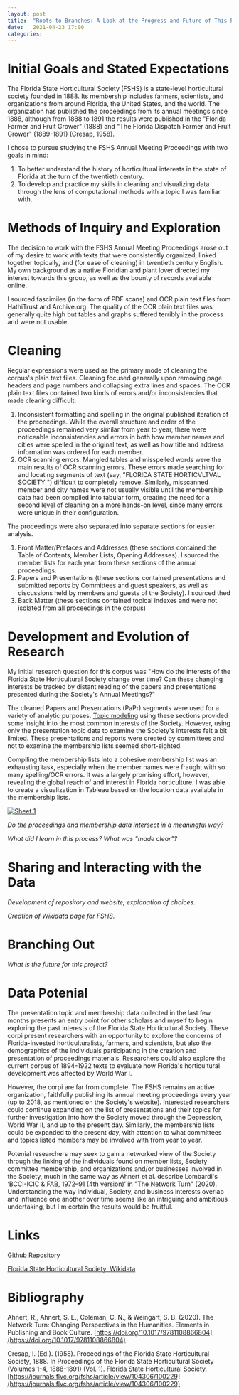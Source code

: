 ```yaml
---
layout: post
title:  "Roots to Branches: A Look at the Progress and Future of This Project"
date:   2021-04-23 17:00
categories: 
---
```


# Initial Goals and Stated Expectations

The Florida State Horticultural Society (FSHS) is a state-level horticultural society founded in 1888. Its membership includes farmers, scientists, and organizations from around Florida, the United States, and the world. The organization has published the proceedings from its annual meetings since 1888, although from 1888 to 1891 the results were published in the "Florida Farmer and Fruit Grower" (1888) and "The Florida Dispatch Farmer and Fruit Grower" (1889-1891) (Cresap, 1958). 

I chose to pursue studying the FSHS Annual Meeting Proceedings with two goals in mind:

1. To better understand the history of horticultural interests in the state of Florida at the turn of the twentieth century.
2. To develop and practice my skills in cleaning and visualizing data through the lens of computational methods with a topic I was familiar with. 

# Methods of Inquiry and Exploration

The decision to work with the FSHS Annual Meeting Proceedings arose out of my desire to work with texts that were consistently organized, linked together topically, and (for ease of cleaning) in twentieth century English. My own background as a native Floridian and plant lover directed my interest towards this group, as well as the bounty of records available online. 

I sourced fascimiles (in the form of PDF scans) and OCR plain text files from HathiTrust and Archive.org. The quality of the OCR plain text files was generally quite high but tables and graphs suffered terribly in the process and were not usable. 

# Cleaning 

Regular expressions were used as the primary mode of cleaning the corpus's plain text files. Cleaning focused generally upon removing page headers and page numbers and collapsing extra lines and spaces. The OCR plain text files contained two kinds of errors and/or inconsistencies that made cleaning difficult:

1. Inconsistent formatting and spelling in the original published iteration of the proceedings. While the overall structure and order of the proceedings remained very similar from year to year, there were noticeable inconsistencies and errors in both how member names and cities were spelled in the original text, as well as how title and address information was ordered for each member. 
2. OCR scanning errors. Mangled tables and misspelled words were the main results of OCR scanning errors. These errors made searching for and locating segments of text (say, "FLORIDA STATE HORTICVLTVAL SOCIETY ") difficult to completely remove. Similarly, misscanned member and city names were not usually visible until the membership data had been compiled into tabular form, creating the need for a second level of cleaning on a more hands-on level, since many errors were unique in their configuration. 

The proceedings were also separated into separate sections for easier analysis.

1. Front Matter/Prefaces and Addresses (these sections contained the Table of Contents, Member Lists, Opening Addresses). I sourced the member lists for each year from these sections of the annual proceedings.
2. Papers and Presentations (these sections contained presentations and submitted reports by Committees and guest speakers, as well as discussions held by members and guests of the Society). I sourced thed
3. Back Matter (these sections contained topical indexes and were not isolated from all proceedings in the corpus)

# Development and Evolution of Research

My initial research question for this corpus was "How do the interests of the Florida State Horticultural Society change over time? Can these changing interests be tracked by distant reading of the papers and presentations presented during the Society's Annual Meetings?" 

The cleaned Papers and Presentations (PaPr) segments were used for a variety of analytic purposes. [Topic modeling](https://witchtropics.github.io/LPlaySite/topic/modeling/2021/03/10/topic-modeling.html) using these sections provided some insight into the most common interests of the Society. However, using only the presentation topic data to examine the Society's interests felt a bit limited. These presentations and reports were created by committees and not to examine the membership lists seemed short-sighted. 

Compiling the membership lists into a cohesive membership list was an exhausting task, especially when the member names were fraught with so many spelling/OCR errors. It was a largely promising effort, however, revealing the global reach of and interest in Florida horticulture. I was able to create a visualization in Tableau based on the location data available in the membership lists. 

<div class='tableauPlaceholder' id='viz1619200748539' style='position: relative'><noscript><a href='#'><img alt='Sheet 1 ' src='https:&#47;&#47;public.tableau.com&#47;static&#47;images&#47;Me&#47;MemberMapCities1894-1917&#47;Sheet1&#47;1_rss.png' style='border: none' /></a></noscript><object class='tableauViz'  style='display:none;'><param name='host_url' value='https%3A%2F%2Fpublic.tableau.com%2F' /> <param name='embed_code_version' value='3' /> <param name='site_root' value='' /><param name='name' value='MemberMapCities1894-1917&#47;Sheet1' /><param name='tabs' value='no' /><param name='toolbar' value='yes' /><param name='static_image' value='https:&#47;&#47;public.tableau.com&#47;static&#47;images&#47;Me&#47;MemberMapCities1894-1917&#47;Sheet1&#47;1.png' /> <param name='animate_transition' value='yes' /><param name='display_static_image' value='yes' /><param name='display_spinner' value='yes' /><param name='display_overlay' value='yes' /><param name='display_count' value='yes' /><param name='language' value='en' /></object></div>                <script type='text/javascript'>                    var divElement = document.getElementById('viz1619200748539');                    var vizElement = divElement.getElementsByTagName('object')[0];                    vizElement.style.width='100%';vizElement.style.height=(divElement.offsetWidth*0.75)+'px';                    var scriptElement = document.createElement('script');                    scriptElement.src = 'https://public.tableau.com/javascripts/api/viz_v1.js';                    vizElement.parentNode.insertBefore(scriptElement, vizElement);                </script>



*Do the proceedings and membership data intersect in a meaningful way?*

*What did I learn in this process? What was "made clear"?*

# Sharing and Interacting with the Data

*Development of repository and website, explanation of choices.*


*Creation of Wikidata page for FSHS.*

# Branching Out

*What is the future for this project?*

# Data Potenial 

The presentation topic and membership data collected in the last few months presents an entry point for other scholars and myself to begin exploring the past interests of the Florida State Horticultural Society. These corpi present researchers with an opportunity to explore the concerns of Florida-invested horticulturalists, farmers, and scientists, but also the demographics of the individuals participating in the creation and presentation of proceedings materials. Researchers could also explore the current corpus of 1894-1922 texts to evaluate how Florida's horticultural development was affected by World War I.

However, the corpi are far from complete. The FSHS remains an active organization, faithfully publishing its annual meeting proceedings every year (up to 2018, as mentioned on the Society's website). Interested researchers could continue expanding on the list of presentations and their topics for further investigation into how the Society moved through the Depression, World War II, and up to the present day. Similarly, the membership lists could be expanded to the present day, with attention to what committees and topics listed members may be involved with from year to year. 

Potenial researchers may seek to gain a networked view of the Society through the linking of the individuals found on member lists, Society committee membership, and organizations and/or businesses involved in the Society, much in the same way as Ahnert et al. describe Lombardi's ‘BCCI-ICIC & FAB, 1972–91 (4th version)’ in "The Network Turn" (2020). Understanding the way individual, Society, and business interests overlap and influence one another over time seems like an intriguing and ambitious undertaking, but I'm certain the results would be fruitful. 

# Links

[Github Repository](https://github.com/comp-methods-fsu-2021/Florida-State-Horticultural-Society-Annual-Meeting-Proceedings)

[Florida State Horticultural Society: Wikidata](https://www.wikidata.org/wiki/Q106520514)


# Bibliography

Ahnert, R., Ahnert, S. E., Coleman, C. N., & Weingart, S. B. (2020). The Network Turn: Changing Perspectives in the Humanities. Elements in Publishing and Book Culture. [https://doi.org/10.1017/9781108866804](https://doi.org/10.1017/9781108866804)

Cresap, I. (Ed.). (1958). Proceedings of the Florida State Horticultural Society, 1888. In Proceedings of the Florida State Horticultural Society (Volumes 1-4, 1888-1891) (Vol. 1). Florida State Horticultural Society. [https://journals.flvc.org/fshs/article/view/104306/100229](https://journals.flvc.org/fshs/article/view/104306/100229) 
